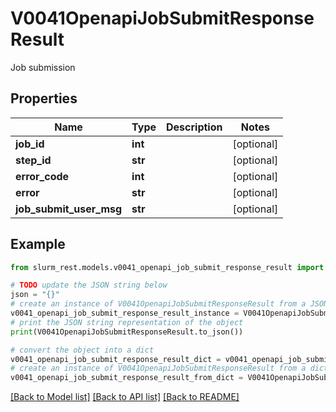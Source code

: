 # V0041OpenapiJobSubmitResponseResult

Job submission

## Properties

Name | Type | Description | Notes
------------ | ------------- | ------------- | -------------
**job_id** | **int** |  | [optional] 
**step_id** | **str** |  | [optional] 
**error_code** | **int** |  | [optional] 
**error** | **str** |  | [optional] 
**job_submit_user_msg** | **str** |  | [optional] 

## Example

```python
from slurm_rest.models.v0041_openapi_job_submit_response_result import V0041OpenapiJobSubmitResponseResult

# TODO update the JSON string below
json = "{}"
# create an instance of V0041OpenapiJobSubmitResponseResult from a JSON string
v0041_openapi_job_submit_response_result_instance = V0041OpenapiJobSubmitResponseResult.from_json(json)
# print the JSON string representation of the object
print(V0041OpenapiJobSubmitResponseResult.to_json())

# convert the object into a dict
v0041_openapi_job_submit_response_result_dict = v0041_openapi_job_submit_response_result_instance.to_dict()
# create an instance of V0041OpenapiJobSubmitResponseResult from a dict
v0041_openapi_job_submit_response_result_from_dict = V0041OpenapiJobSubmitResponseResult.from_dict(v0041_openapi_job_submit_response_result_dict)
```
[[Back to Model list]](../README.md#documentation-for-models) [[Back to API list]](../README.md#documentation-for-api-endpoints) [[Back to README]](../README.md)


